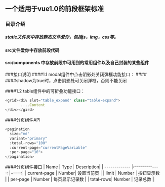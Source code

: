 ## 一个适用于vue1.0的前段框架标准
### 目录介绍
##### static文件夹中存放静态文件爱你，包括js，img，css等。
#### src文件爱你中存放前段代码
#### src/components 中存放前段中可用到的常用组件以及自己封装的某些组件


###接口说明
####1.1 modal组件中点击阴影处关闭弹框功能接口：
####<modal :show.sync="showIP" :shadow.sync="true"></modal>
####shadow为true时，点击阴影处可关闭弹框，否则不能关闭

####1.2 table组件中的可折叠功能接口：
``` javascript
<grid><div slot="table_expand" class="table-expand">
       ....Content
</div></gird>
```
####分页组件API
``` javascript
<pagination 
  size="md"
  variant="primary"
  :total-rows="100"
  :current-page="currentPageVariable"
  :per-page="10">
</pagination>
```
####分页组件接口
| Name          | Type       | Description|
| ------------- |:-------------:| -----:|
| current-page     | Number| 设置当前页      |
| limit      | Number      | 按钮显示数      |
| per-page | Number        |  每页显示记录数  |
| total-rows| Number        |  记录总数      |
